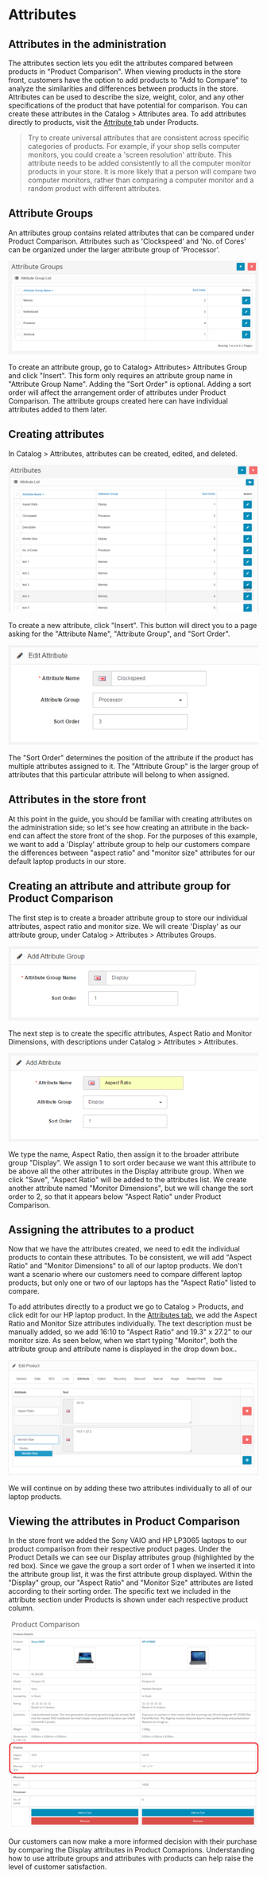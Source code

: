 Attributes
==========

Attributes in the administration
--------------------------------

The attributes section lets you edit the attributes compared between products in "Product Comparison". When viewing products in the store front, customers have the option to add products to "Add to Compare" to analyze the similarities and differences between products in the store. Attributes can be used to describe the size, weight, color, and any other specifications of the product that have potential for comparison. You can create these attributes in the Catalog > Attributes area. To add attributes directly to products, visit the [Attribute ](docs/user-manual/catalog/products/attribute)tab under Products.

> Try to create universal attributes that are consistent across specific categories of products. For example, if your shop sells computer monitors, you could create a 'screen resolution' attribute. This attribute needs to be added consistently to all the computer monitor products in your store. It is more likely that a person will compare two computer monitors, rather than comparing a computer monitor and a random product with different attributes.

Attribute Groups
----------------

An attributes group contains related attributes that can be compared under Product Comparison. Attributes such as 'Clockspeed' and 'No. of Cores' can be organized under the larger attribute group of 'Processor'.

![attribute groups](_images/attribute-groups.png)

To create an attribute group, go to Catalog> Attributes> Attributes Group and click "Insert". This form only requires an attribute group name in "Attribute Group Name". Adding the "Sort Order" is optional. Adding a sort order will affect the arrangement order of attributes under Product Comparison. The attribute groups created here can have individual attributes added to them later.

Creating attributes
-------------------

In Catalog > Attributes, attributes can be created, edited, and deleted.

![attributes](_images/attributes.png)

To create a new attribute, click "Insert". This button will direct you to a page asking for the "Attribute Name", "Attribute Group", and "Sort Order".

![attributes](_images/attributes-1.png)

The "Sort Order" determines the position of the attribute if the product has multiple attributes assigned to it. The "Attribute Group" is the larger group of attributes that this particular attribute will belong to when assigned.

Attributes in the store front
-----------------------------

At this point in the guide, you should be familiar with creating attributes on the administration side; so let's see how creating an attribute in the back-end can affect the store front of the shop. For the purposes of this example, we want to add a 'Display' attribute group to help our customers compare the differences between "aspect ratio" and "monitor size" attributes for our default laptop products in our store.

Creating an attribute and attribute group for Product Comparison
----------------------------------------------------------------

The first step is to create a broader attribute group to store our individual attributes, aspect ratio and monitor size. We will create 'Display' as our attribute group, under Catalog > Attributes > Attributes Groups.

![adding attributes](_images/adding-attribute.png)

The next step is to create the specific attributes, Aspect Ratio and Monitor Dimensions, with descriptions under Catalog > Attributes > Attributes.

![adding attributes](_images/adding-attribute-1.png)

We type the name, Aspect Ratio, then assign it to the broader attribute group "Display". We assign 1 to sort order because we want this attribute to be above all the other attributes in the Display attribute group. When we click "Save", "Aspect Ratio" will be added to the attributes list. We create another attribute named "Monitor Dimensions", but we will change the sort order to 2, so that it appears below "Aspect Ratio" under Product Comparison.

Assigning the attributes to a product
-------------------------------------

Now that we have the attributes created, we need to edit the individual products to contain these attributes. To be consistent, we will add "Aspect Ratio" and "Monitor Dimensions" to all of our laptop products. We don't want a scenario where our customers need to compare different laptop products, but only one or two of our laptops has the "Aspect Ratio" listed to compare.

To add attributes directly to a product we go to Catalog > Products, and click edit for our HP laptop product. In the [Attributes tab](docs/user-manual/catalog/products/attribute), we add the Aspect Ratio and Monitor Size attributes individually. The text description must be manually added, so we add 16:10 to "Aspect Ratio" and 19.3" x 27.2" to our monitor size. As seen below, when we start typing "Monitor", both the attribute group and attribute name is displayed in the drop down box..

![adding attributes](_images/adding-attribute-2.png)

We will continue on by adding these two attributes individually to all of our laptop products.

Viewing the attributes in Product Comparison
--------------------------------------------

In the store front we added the Sony VAIO and HP LP3065 laptops to our product comparison from their respective product pages. Under the Product Details we can see our Display attributes group (highlighted by the red box). Since we gave the group a sort order of 1 when we inserted it into the attribute group list, it was the first attribute group displayed. Within the "Display" group, our "Aspect Ratio" and "Monitor Size" attributes are listed according to their sorting order. The specific text we included in the attribute section under Products is shown under each respective product column.

![attributes compare](_images/attributes-compare.png)

Our customers can now make a more informed decision with their purchase by comparing the Display attributes in Product Comaprions. Understanding how to use attribute groups and attributes with products can help raise the level of customer satisfaction.
